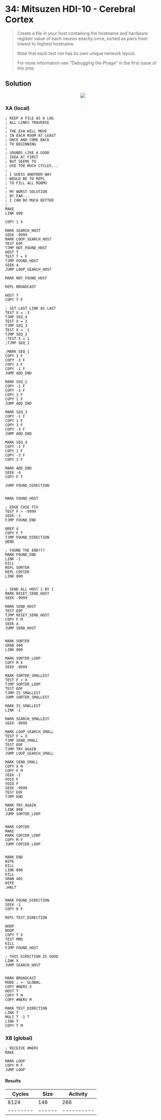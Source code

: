 # 34: Mitsuzen HDI-10 - Cerebral Cortex

> Create a file in your host containing the hostname and hardware register value of each neuron exactly once, sorted as pairs from lowest to highest hostname.
> 
> Note that each test run has its own unique network layout.
> 
> For more information see "Debugging the Phage" in the first issue of the zine.

## Solution

<div align="center"><img src="EXAPUNKS - Mitsuzen HDI-10 (8124, 148, 266, 2022-12-05-19-42-16).gif" /></div>

### XA (local)
```exa
; KEEP A FILE AS A LOG
; ALL LINKS TRAVERSE
;
; THE EXA WILL MOVE
; IN EACH ROOM AT LEAST
; ONCE AND COME BACK
; TO BEGINNING
;
; SOUNDS LIKE A GOOD
; IDEA AT FIRST
; BUT SEEMS TO
; USE TOO MUCH CYCLES...
;
; I GUESS ANOTHER WAY
; WOULD BE TO REPL
; TO FILL ALL ROOMS
;
; MY WORST SOLUTION
; BY FAR...
; I CAN DO MUCH BETTER
;
MAKE
LINK 800

COPY 1 X

MARK SEARCH_HOST
SEEK -9999
MARK LOOP_SEARCH_HOST
TEST EOF
TJMP NOT_FOUND_HOST
HOST T
TEST T = F
TJMP FOUND_HOST
SEEK 4
JUMP LOOP_SEARCH_HOST

MARK NOT_FOUND_HOST

REPL BROADCAST

HOST T
COPY T F

; SET LAST LINK AS LAST
TEST X = -3
TJMP SEQ_4
TEST X = 3
TJMP SEQ_3
TEST X = -1
TJMP SEQ_2
;TEST X = 1
;TJMP SEQ_1

;MARK SEQ_1
COPY 1 F
COPY -3 F
COPY 3 F
COPY -1 F
JUMP ADD_END

MARK SEQ_2
COPY -1 F
COPY -3 F
COPY 3 F
COPY 1 F
JUMP ADD_END

MARK SEQ_3
COPY -1 F
COPY 1 F
COPY 3 F
COPY -3 F
JUMP ADD_END

MARK SEQ_4
COPY -1 F
COPY 1 F
COPY -3 F
COPY 3 F

MARK ADD_END
SEEK -4
COPY F T

JUMP FOUND_DIRECTION


MARK FOUND_HOST

; EDGE CASE FIX
TEST F > -9999
SEEK -1
FJMP FOUND_END

@REP 4
COPY F T
TJMP FOUND_DIRECTION
@END

; FOUND THE END???
MARK FOUND_END
LINK -1
KILL
REPL SORTER
REPL COPIER
LINK 800


; SEND ALL HOST 1 BY 1
MARK RESET_SEND_HOST
SEEK -9999

MARK SEND_HOST
TEST EOF
TJMP RESET_SEND_HOST
COPY F M
SEEK 4
JUMP SEND_HOST


MARK SORTER
GRAB 400
LINK 800

MARK SORTER_LOOP
COPY M X
SEEK -9999

MARK SORTER_SMALLEST
TEST F < X
TJMP SORTER_LOOP
TEST EOF
TJMP IS_SMALLEST
JUMP SORTER_SMALLEST

MARK IS_SMALLEST
LINK -1

MARK SEARCH_SMALLEST
SEEK -9999

MARK LOOP_SEARCH_SMALL
TEST F = X
TJMP SEND_SMALL
TEST EOF
TJMP TRY_AGAIN
JUMP LOOP_SEARCH_SMALL

MARK SEND_SMALL
COPY X M
COPY F M
SEEK -2
VOID F
VOID F
SEEK -9999
TEST EOF
TJMP END

MARK TRY_AGAIN
LINK 800
JUMP SORTER_LOOP


MARK COPIER
MAKE
MARK COPIER_LOOP
COPY M F
JUMP COPIER_LOOP


MARK END
WIPE
KILL
LINK 800
KILL
GRAB 401
WIPE
;HALT


MARK FOUND_DIRECTION
SEEK -1
COPY 0 F

REPL TEST_DIRECTION

NOOP
NOOP
COPY T X
TEST MRD
KILL
FJMP FOUND_HOST

; THIS DIRECTION IS GOOD
LINK X
JUMP SEARCH_HOST


MARK BROADCAST
MODE ; <- GLOBAL
COPY #NERV X
HOST T
COPY T M
COPY #NERV M

MARK TEST_DIRECTION
LINK T
MULI T -1 T
LINK T
COPY T M
```

### XB (global)
```exa
; RECEIVE #NERV
MAKE

MARK LOOP
COPY M F
JUMP LOOP
```

#### Results
| Cycles | Size | Activity |
|--------|------|----------|
| 8124   | 148  | 266      |
|--------|------|----------|
